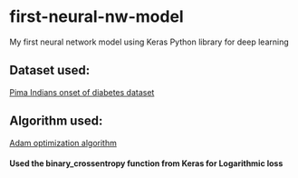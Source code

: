 # first-neural-nw-model
My first neural network model using Keras Python library for deep learning

## Dataset used: 
[Pima Indians onset of diabetes dataset](http://archive.ics.uci.edu/ml/datasets/Pima+Indians+Diabetes)

## Algorithm used:
[Adam optimization algorithm](http://arxiv.org/abs/1412.6980)

#### Used the binary_crossentropy function from Keras for Logarithmic loss 
